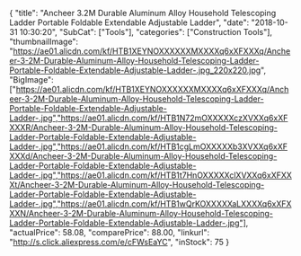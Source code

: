 {
	"title": "Ancheer 3.2M Durable Aluminum Alloy Household Telescoping Ladder Portable Foldable Extendable Adjustable Ladder",
	"date": "2018-10-31 10:30:20",
	"SubCat": ["Tools"],
	"categories": ["Construction Tools"],
	"thumbnailImage": "https://ae01.alicdn.com/kf/HTB1XEYNOXXXXXXMXXXXq6xXFXXXq/Ancheer-3-2M-Durable-Aluminum-Alloy-Household-Telescoping-Ladder-Portable-Foldable-Extendable-Adjustable-Ladder-.jpg_220x220.jpg",
	"BigImage": ["https://ae01.alicdn.com/kf/HTB1XEYNOXXXXXXMXXXXq6xXFXXXq/Ancheer-3-2M-Durable-Aluminum-Alloy-Household-Telescoping-Ladder-Portable-Foldable-Extendable-Adjustable-Ladder-.jpg","https://ae01.alicdn.com/kf/HTB1N72mOXXXXXczXVXXq6xXFXXXR/Ancheer-3-2M-Durable-Aluminum-Alloy-Household-Telescoping-Ladder-Portable-Foldable-Extendable-Adjustable-Ladder-.jpg","https://ae01.alicdn.com/kf/HTB1cgLmOXXXXXb3XVXXq6xXFXXXd/Ancheer-3-2M-Durable-Aluminum-Alloy-Household-Telescoping-Ladder-Portable-Foldable-Extendable-Adjustable-Ladder-.jpg","https://ae01.alicdn.com/kf/HTB1t7HnOXXXXXclXVXXq6xXFXXXt/Ancheer-3-2M-Durable-Aluminum-Alloy-Household-Telescoping-Ladder-Portable-Foldable-Extendable-Adjustable-Ladder-.jpg","https://ae01.alicdn.com/kf/HTB1wQrKOXXXXXaLXXXXq6xXFXXXN/Ancheer-3-2M-Durable-Aluminum-Alloy-Household-Telescoping-Ladder-Portable-Foldable-Extendable-Adjustable-Ladder-.jpg"],
	"actualPrice": 58.08,
	"comparePrice": 88.00,
	"linkurl": "http://s.click.aliexpress.com/e/cFWsEaYC",
	"inStock": 75
}
